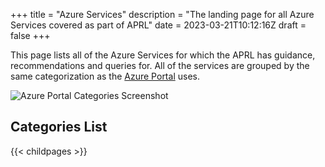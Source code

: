 +++
title = "Azure Services"
description = "The landing page for all Azure Services covered as part of APRL"
date = 2023-03-21T10:12:16Z
draft = false
+++

This page lists all of the Azure Services for which the APRL has guidance, recommendations and queries for. All of the services are grouped by the same categorization as the [Azure Portal](https://portal.azure.com/#allservices/category/All) uses.

![Azure Portal Categories Screenshot](/Azure-Proactive-Resiliency-Library/media/img/azure-portal-categories-screenshot.png)

## Categories List

{{< childpages >}}
